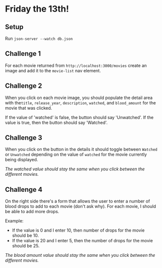 # Friday the 13th!
## Setup
Run `json-server --watch db.json`

## Challenge 1
For each movie returned from `http://localhost:3000/movies` create an image and add it to the `movie-list` nav element.

## Challenge 2
When you click on each movie image, you should populate the detail area with the`title`, `release_year`, `description`, `watched`, and `blood_amount` for the movie that was clicked.

If the value of 'watched' is false, the button should say 'Unwatched'. If the value is true, then the button should say 'Watched'.

## Challenge 3
When you click on the button in the details it should toggle between `Watched` or `Unwatched` depending on the value of `watched` for the movie currently being displayed.

_The watched value should stay the same when you click between the different movies._

## Challenge 4
On the right side there's a form that allows the user to enter a number of blood drops to add to each movie (don't ask why). For each movie, I should be able to add more drops. 

Example: 
- If the value is 0 and I enter 10, then number of drops for the movie should be 10.
- If the value is 20 and I enter 5, then the number of drops for the movie should be 25.

_The blood amount value should stay the same when you click between the different movies._